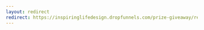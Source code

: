 ```yaml
---
layout: redirect
redirect: https://inspiringlifedesign.dropfunnels.com/prize-giveaway/reserve-your-spot/
---
```

